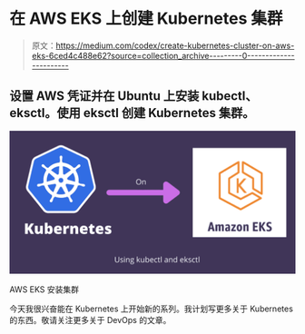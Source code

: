 # 在 AWS EKS 上创建 Kubernetes 集群

> 原文：<https://medium.com/codex/create-kubernetes-cluster-on-aws-eks-6ced4c488e62?source=collection_archive---------0----------------------->

## 设置 AWS 凭证并在 Ubuntu 上安装 kubectl、eksctl。使用 eksctl 创建 Kubernetes 集群。

![](img/4c5110d611c30b6365046fdf6e287941.png)

AWS EKS 安装集群

今天我很兴奋能在 Kubernetes 上开始新的系列。我计划写更多关于 Kubernetes 的东西。敬请关注更多关于 DevOps 的文章。